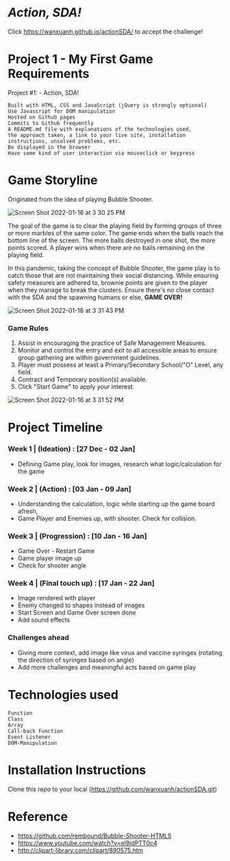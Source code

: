 # <strong><em>Action, SDA!</em></strong>
<html>
<body>
  
  Click https://wanxuanh.github.io/actionSDA/ to accept the challenge!

  # Project 1 - My First Game Requirements
    
Project #1: - Action, SDA!

    Built with HTML, CSS and JavaScript (jQuery is strongly optional)
    Use Javascript for DOM manipulation
    Hosted on Github pages
    Commits to Github frequently
    A README.md file with explanations of the technologies used,
    the approach taken, a link to your live site, installation instructions, unsolved problems, etc.
    Be displayed in the browser
    Have some kind of user interaction via mouseclick or keypress

  # Game Storyline

 
  Originated from the idea of playing Bubble Shooter.
  
![Screen Shot 2022-01-16 at 3 30 25 PM](https://user-images.githubusercontent.com/93863129/149651453-3d7b7dfb-3f37-48fc-a28a-efaa9c50120b.png)

  
  <p>The goal of the game is to clear the playing field by forming groups of three or more marbles of the same color. The game ends when the balls reach the bottom line of the screen. The more balls destroyed in one shot, the more points scored. A player wins when there are no balls remaining on the playing field. </p>
  
  In this pandemic, taking the concept of Bubble Shooter, the game play is to catch those that are not maintaining their social distancing. While ensuring safety measures are adhered to, brownie points are given to the player when they manage to break the clusters. Ensure there's no close contact with the SDA and the spawning humans or else, <strong>GAME OVER!</strong>
  
  
  
  ![Screen Shot 2022-01-16 at 3 31 43 PM](https://user-images.githubusercontent.com/93863129/149651367-6212e904-1b93-46e0-a3fa-910522cc2574.png)

  
  
  
  <h3>Game Rules</h3>
  
  1. Assist in encouraging the practice of Safe Management Measures.
  2. Monitor and control the entry and exit to all accessible areas to ensure group gathering are within government guidelines.
  3. Player must possess at least a Primary/Secondary School/"O" Level, any field.
  4. Contract and Temporary position(s) available.
  5. Click "Start Game" to apply your interest.
  
  
  
  ![Screen Shot 2022-01-16 at 3 31 52 PM](https://user-images.githubusercontent.com/93863129/149651393-67f51483-f9ae-4157-8ec0-43737905dfce.png)

  
  # Project Timeline
  <h3>Week 1 | (Ideation) :   [27 Dec - 02 Jan] </h3>
  
  - Defining Game play, look for images, research what logic/calculation for the game
   
  <h3> Week 2 |  (Action) :    [03 Jan - 09 Jan]  </h3>
  
  - Understanding the calculation, logic while starting up the game board afresh,
  - Game Player and Enemies up, with shooter. Check for collision. 
  
  <h3>   Week 3 | (Progression) :  [10 Jan - 16 Jan]</h3>
  
  - Game Over - Restart Game
  - Game player image up
  - Check for shooter angle
  
  <h3>   Week 4 | (Final touch up) :  [17 Jan - 22 Jan]</h3>
  
  - Image rendered with player
  - Enemy changed to shapes instead of images
  - Start Screen and Game Over screen done
  - Add sound effects
  
  <h3> Challenges ahead </h3>
  
  - Giving more context, add image like virus and vaccine syringes (rotating the direction of syringes based on angle)
  - Add more challenges and meaningful acts based on game play
   
  # Technologies used
    
    Function
    Class
    Array
    Call-back Function
    Event Listener
    DOM-Manipulation
    
 # Installation Instructions
  
  Clone this repo to your local (https://github.com/wanxuanh/actionSDA.git)
  
  

# Reference
- https://github.com/rembound/Bubble-Shooter-HTML5
- https://www.youtube.com/watch?v=eI9idPTT0c4
- http://clipart-library.com/clipart/890575.htm  
  

</body>
</html>



